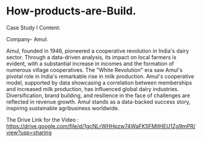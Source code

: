 # How-products-are-Build.

Case Study I Content:

Company- Amul.

Amul, founded in 1946, pioneered a cooperative revolution in India's dairy sector. Through a data-driven analysis, its impact on local farmers is evident, with a substantial increase in incomes and the formation of numerous village cooperatives. The "White Revolution" era saw Amul's pivotal role in India's remarkable rise in milk production. Amul's cooperative model, supported by data showcasing a correlation between memberships and increased milk production, has influenced global dairy industries. Diversification, brand building, and resilience in the face of challenges are reflected in revenue growth. Amul stands as a data-backed success story, inspiring sustainable agribusiness worldwide.

The Drive Link for the Video : https://drive.google.com/file/d/1gcNLrWHHpzw74WaFK5FMtlHEU1Zg9mPR/view?usp=sharing

